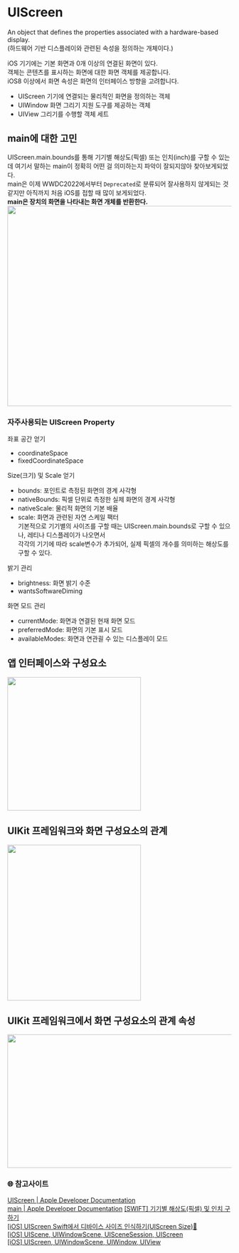 # UIScreen
An object that defines the properties associated with a hardware-based display.   
(하드웨어 기반 디스플레이와 관련된 속성을 정의하는 개체이다.)

iOS 기기에는 기본 화면과 0개 이상의 연결된 화면이 있다.   
객체는 콘텐츠를 표시하는 화면에 대한 화면 객체를 제공합니다.    
iOS8 이상에서 화면 속성은 화면의 인터페이스 방향을 고려합니다.  

- UIScreen
    기기에 연결되는 물리적인 화면을 정의하는 객체
- UIWindow
    화면 그리기 지원 도구를 제공하는 객체
- UIView
    그리기를 수행할 객체 세트

## main에 대한 고민
UIScreen.main.bounds를 통해 기기별 해상도(픽셀) 또는 인치(inch)를 구할 수 있는데 여기서 말하는 main이 정확히 어떤 걸 의미하는지 파악이 잘되지않아 찾아보게되었다.   
main은 이제 WWDC2022에서부터 `Deprecated`로 분류되어 잘사용하지 않게되는 것 같지만 아직까지 처음 iOS를 접할 때 많이 보게되었다.   
**main은 장치의 화면을 나타내는 화면 개체를 반환한다.**
<img src= "https://user-images.githubusercontent.com/92699723/186509428-3e8bf8a2-259c-4194-9c53-cd6c09d0dcb5.png" width="650" height="450">

### 자주사용되는 UIScreen Property
좌표 공간 얻기
- coordinateSpace
- fixedCoordinateSpace

Size(크기) 및 Scale 얻기
- bounds: 포인트로 측정된 화면의 경계 사각형
- nativeBounds: 픽셀 단위로 측정한 실제 화면의 경계 사각형
- nativeScale: 물리적 화면의 기본 배율
- scale: 화면과 관련된 자연 스케일 팩터   
    기본적으로 기기별의 사이즈를 구할 때는 UIScreen.main.bounds로 구할 수 있으나, 레티나 디스플레이가 나오면서   
    각각의 기기에 따라 scale변수가 추가되어, 실제 픽셀의 개수를 의미하는 해상도를 구할 수 있다.

밝기 관리
- brightness: 화면 밝기 수준
- wantsSoftwareDiming

화면 모드 관리
- currentMode: 화면과 연결된 현재 화면 모드
- preferredMode: 화면의 기본 표시 모드
- availableModes: 화면과 연관괼 수 있는 디스플레이 모드

## 앱 인터페이스와 구성요소
<img src = "https://user-images.githubusercontent.com/92699723/186512843-6a1ff143-c03b-4c8d-a298-cba9c6be646e.png" width="300" height="300">

## UIKit 프레임워크와 화면 구성요소의 관계
<img src = "https://user-images.githubusercontent.com/92699723/186512840-1622e101-3e1c-4636-b49d-785929d209b6.png" width="300" height="350">

## UIKit 프레임워크에서 화면 구성요소의 관계 속성
<img src = "https://user-images.githubusercontent.com/92699723/186512824-cc3f4ad8-1103-42a5-bac7-f4bc76d6fd37.png" width="650" height="300">

### 🌐 참고사이트   
[UIScreen | Apple Developer Documentation](https://developer.apple.com/documentation/uikit/uiscreen)   
[main | Apple Developer Documentation](https://developer.apple.com/documentation/uikit/uiscreen/1617815-main)
[[SWIFT] 기기별 해상도(픽셀) 및 인치 구하기](https://g-y-e-o-m.tistory.com/175)   
[[iOS] UIScreen Swift에서 디바이스 사이즈 인식하기(UIScreen Size)📱](https://borabong.tistory.com/10)   
[[iOS] UIScene, UIWindowScene, UISceneSession, UIScreen](https://velog.io/@leeyoungwoozz/iOS-UIWindowScene-UIScreen)   
[[iOS] UIScreen, UIWindowScene, UIWindow, UIView](https://velog.io/@loinsir/iOS-UIScreen-UIWindowScene-UIWindow-UIView)